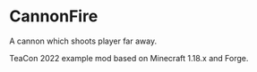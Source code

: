 # CannonFire

A cannon which shoots player far away.

TeaCon 2022 example mod based on Minecraft 1.18.x and Forge.

